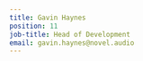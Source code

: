 ```yaml
---
title: Gavin Haynes
position: 11
job-title: Head of Development
email: gavin.haynes@novel.audio
---
```


